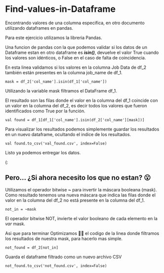 # Find-values-in-Dataframe

Encontrando valores de una columna especifica, en otro documento utilizando dataframes en pandas.

Para este ejercicio utilizamos la libreria Pandas.

Una funcion de pandas con la que podemos validar si los datos de un Dataframe estan en otro dataframe es **_isin()_**, devuelve el valor True cuando los valores son idénticos, o False en el caso de falta de coincidencia.

En esta linea validamos si los valores en la columna Job Data de df_2 también están presentes en la columna job_name de df_1.

    mask = df_2['col_name'].isin(df_1['col_name'])


Utilizando la variable mask filtramos el DataFrame df_1. 

El resultado son las filas donde el valor en la columna del df_1 coincide con un valor en la columna del df_2, es decir todos los valores que fueron identificados como True por la función.

    val found = df_1[df_1['col_name'].isin(df_2['col_name'][mask])]

Para visualizar los resultados podemos simplemente guardar los resultados en un nuevo dataframe, ocultando el indice de los resultados.

    val found.to_csv('val_found.csv', index=False)


Listo ya podemos entregar los datos.

(:


## Pero... ¿Si ahora necesito los que no estan? 😮

Utilizamos el operador bitwise **~** para invertir la máscara booleana (mask). Como resultado tenemos una nueva máscara que indica las filas donde el valor en la columna del df_2 no está presente en la columna del df_1.

    not_in = ~mask

El operador bitwise NOT, invierte el valor booleano de cada elemento en la _var_ mask.

Asi que para terminar Optimizamos 🐱‍💻 el codigo de la linea donde filtramos los resultados de nuestra mask, para hacerlo mas simple. 

    not_found = df_2[not_in]

Guarda el dataframe filtrado como un nuevo archivo CSV

    not_found.to_csv('not_found.csv', index=False)





